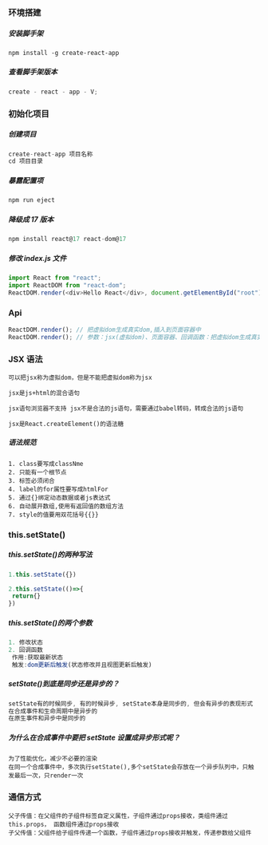 ### 环境搭建

##### 安装脚手架

```markdown
npm install -g create-react-app
```

##### 查看脚手架版本

```js
create - react - app - V;
```

### 初始化项目

##### 创建项目

```js
create-react-app 项目名称
cd 项目目录
```

##### 暴露配置项

```js
npm run eject
```

##### 降级成 17 版本

```js
npm install react@17 react-dom@17
```

##### 修改 index.js 文件

```js
import React from "react";
import ReactDOM from "react-dom";
ReactDOM.render(<div>Hello React</div>, document.getElementById("root"));
```

### Api

```jsx
ReactDOM.render(); // 把虚拟dom生成真实dom,插入到页面容器中
ReactDOM.render(); // 参数：jsx(虚拟dom)、页面容器、回调函数：把虚拟dom生成真实dom插入到页面容器中之后立刻调用
```

### JSX 语法

```
可以把jsx称为虚拟dom，但是不能把虚拟dom称为jsx

jsx是js+html的混合语句

jsx语句浏览器不支持 jsx不是合法的js语句，需要通过babel转码，转成合法的js语句

jsx是React.createElement()的语法糖
```

##### 语法规范

```
1. class要写成classNme
2. 只能有一个根节点
3. 标签必须闭合
4. label的for属性要写成htmlFor
5. 通过{}绑定动态数据或者js表达式
6. 自动展开数组,使用有返回值的数组方法
7. style的值要用双花括号{{}}
```

### this.setState()

##### this.setState()的两种写法

```jsx
1.this.setState({})

2.this.setState(()=>{
 return{}
})
```

##### this.setState()的两个参数

```jsx
1. 修改状态
2. 回调函数
 作用:获取最新状态
 触发:dom更新后触发(状态修改并且视图更新后触发)
```

##### setState()到底是同步还是异步的？

```jsx
setState有的时候同步, 有的时候异步, setState本身是同步的, 但会有异步的表现形式
在合成事件和生命周期中是异步的
在原生事件和异步中是同步的
```

##### 为什么在合成事件中要把 setState 设置成异步形式呢？

```
为了性能优化，减少不必要的渲染
在同一个合成事件中，多次执行setState(),多个setState会存放在一个异步队列中，只触发最后一次，只render一次
```

### 通信方式

```
父子传值：在父组件的子组件标签自定义属性，子组件通过props接收，类组件通过this.props， 函数组件通过props接收
子父传值：父组件给子组件传递一个函数，子组件通过props接收并触发，传递参数给父组件
```
